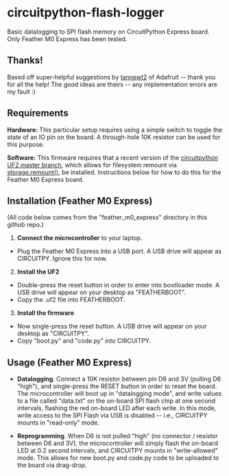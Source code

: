 # circuitpython-flash-logger

Basic datalogging to SPI flash memory on CircuitPython Express board.  Only Feather M0 Express has been tested.

## Thanks!

Based off super-helpful suggestions by [tannewt2](https://forums.adafruit.com/memberlist.php?mode=viewprofile&u=342057) of Adafruit -- thank you for all the help!  The good ideas are theirs -- any implementation errors are my fault :)


## Requirements

**Hardware:** This particular setup requires using a simple switch to toggle the state of an IO pin on the board.  A through-hole 10K resistor can be used for this purpose.

**Software:** This firmware requires that a recent version of the [circuitpython UF2 master branch](https://github.com/adafruit/circuitpython/commits/master), which allows for filesystem remount via [storage.remount()](https://circuitpython.readthedocs.io/en/latest/shared-bindings/storage/__init__.html), be installed.  Instructions below for how to do this for the Feather M0 Express board.


## Installation (Feather M0 Express)

(All code below comes from the "feather_m0_express" directory in this github repo.)

1. **Connect the microcontroller** to your laptop.

- Plug the Feather M0 Express into a USB port.  A USB drive will appear as CIRCUITPY.  Ignore this for now. 

2. **Install the UF2**

- Double-press the reset button in order to enter into bootloader mode.  A USB drive will appear on your desktop as "FEATHERBOOT". 
- Copy the .uf2 file into FEATHERBOOT. 

3. **Install the firmware**

- Now single-press the reset button.  A USB drive will appear on your desktop as "CIRCUITPY".
- Copy "boot.py" and "code.py" into CIRCUITPY.

## Usage (Feather M0 Express)

- **Datalogging**.  Connect a 10K resistor between pin D6 and 3V (pulling D6 "high"), and single-press the RESET button in order to reset the board. The microcontroller will boot up in "datalogging mode", and write values to a file called "data.txt" on the on-board SPI flash chip at one second intervals, flashing the red on-board LED after each write.  In this mode, write access to the SPI Flash via USB is disabled -- i.e., CIRCUITPY mounts in "read-only" mode.  

- **Reprogramming**. When D6 is not pulled "high" (no connector / resistor between D6 and 3V), the microcontroller will simply flash the on-board LED at 0.2 second intervals, and CIRCUITPY mounts in "write-allowed" mode.  This allows for new boot.py and code.py code to be uploaded to the board via drag-drop.








